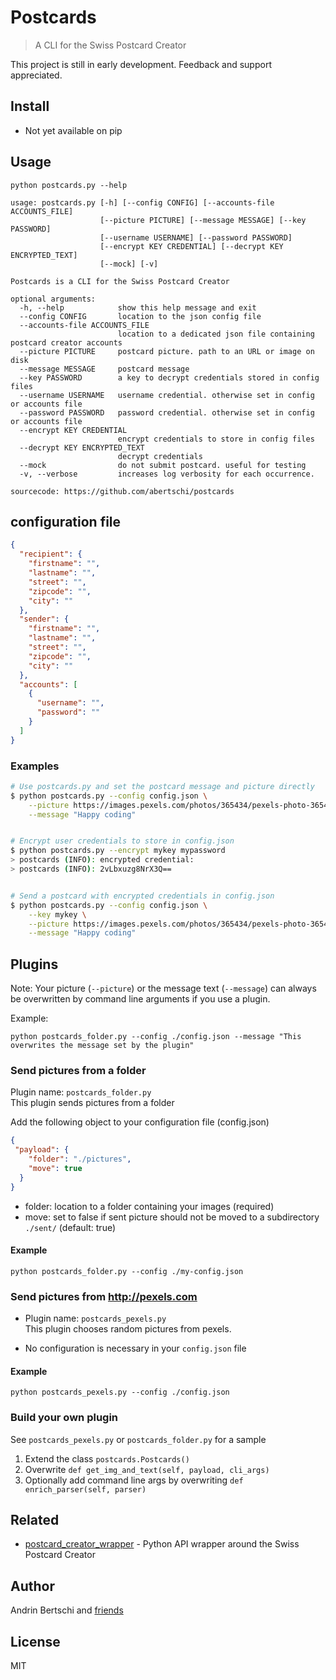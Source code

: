 # Postcards
> A CLI for the Swiss Postcard Creator

This project is still in early development. Feedback and support appreciated.

## Install
- Not yet available on pip

## Usage
```
python postcards.py --help

usage: postcards.py [-h] [--config CONFIG] [--accounts-file ACCOUNTS_FILE]
                    [--picture PICTURE] [--message MESSAGE] [--key PASSWORD]
                    [--username USERNAME] [--password PASSWORD]
                    [--encrypt KEY CREDENTIAL] [--decrypt KEY ENCRYPTED_TEXT]
                    [--mock] [-v]

Postcards is a CLI for the Swiss Postcard Creator

optional arguments:
  -h, --help            show this help message and exit
  --config CONFIG       location to the json config file
  --accounts-file ACCOUNTS_FILE
                        location to a dedicated json file containing postcard creator accounts
  --picture PICTURE     postcard picture. path to an URL or image on disk
  --message MESSAGE     postcard message
  --key PASSWORD        a key to decrypt credentials stored in config files
  --username USERNAME   username credential. otherwise set in config or accounts file
  --password PASSWORD   password credential. otherwise set in config or accounts file
  --encrypt KEY CREDENTIAL
                        encrypt credentials to store in config files
  --decrypt KEY ENCRYPTED_TEXT
                        decrypt credentials
  --mock                do not submit postcard. useful for testing
  -v, --verbose         increases log verbosity for each occurrence.

sourcecode: https://github.com/abertschi/postcards
```

## configuration file
```json
{
  "recipient": {
    "firstname": "",
    "lastname": "",
    "street": "",
    "zipcode": "",
    "city": ""
  },
  "sender": {
    "firstname": "",
    "lastname": "",
    "street": "",
    "zipcode": "",
    "city": ""
  },
  "accounts": [
    {
      "username": "",
      "password": ""
    }
  ]
}

```

### Examples
```sh
# Use postcards.py and set the postcard message and picture directly
$ python postcards.py --config config.json \
    --picture https://images.pexels.com/photos/365434/pexels-photo-365434.jpeg \
    --message "Happy coding"


# Encrypt user credentials to store in config.json
$ python postcards.py --encrypt mykey mypassword
> postcards (INFO): encrypted credential:
> postcards (INFO): 2vLbxuzg8NrX3Q==


# Send a postcard with encrypted credentials in config.json
$ python postcards.py --config config.json \
    --key mykey \
    --picture https://images.pexels.com/photos/365434/pexels-photo-365434.jpeg \
    --message "Happy coding"

```


## Plugins
Note: Your picture (`--picture`) or the message text (`--message`) can always be overwritten by command line arguments if you use a plugin.

Example: 
```
python postcards_folder.py --config ./config.json --message "This overwrites the message set by the plugin"
```
### Send pictures from a folder
Plugin name: `postcards_folder.py`  
This plugin sends pictures from a folder

Add the following object to your configuration file (config.json)
```json
{
 "payload": {
    "folder": "./pictures",
    "move": true
  }
}
```

- folder: location to a folder containing your images (required)
- move: set to false if sent picture should not be moved to a subdirectory `./sent/` (default: true)

#### Example
```
python postcards_folder.py --config ./my-config.json
```

### Send pictures from http://pexels.com
- Plugin name: `postcards_pexels.py`  
This plugin chooses random pictures from pexels.

- No configuration is necessary in your `config.json` file

#### Example
```
python postcards_pexels.py --config ./config.json
```

### Build your own plugin
See `postcards_pexels.py` or `postcards_folder.py` for a sample

1. Extend the class `postcards.Postcards()`
2. Overwrite `def get_img_and_text(self, payload, cli_args)`
3. Optionally add command line args by overwriting `def enrich_parser(self, parser)`

## Related
- [postcard_creator_wrapper](https://github.com/abertschi/postcard_creator_wrapper) - Python API wrapper around the Swiss Postcard Creator

## Author
Andrin Bertschi and [friends](https://github.com/abertschi/postcards/graphs/contributors)

## License

MIT
